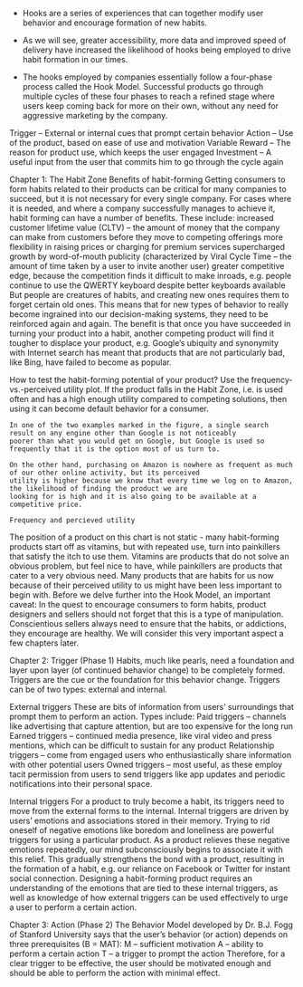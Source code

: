 
- Hooks are a series of experiences that can together modify user behavior and encourage formation of new habits.

- As we will see, greater accessibility, more data and improved speed of delivery have increased the likelihood of hooks being employed to drive habit formation in our times.

- The hooks employed by companies essentially follow a four-phase process called the Hook Model. Successful products go through multiple cycles of these four phases to reach a refined stage where users keep coming back for more on their own, without any need for aggressive marketing by the company.

Trigger – External or internal cues that prompt certain behavior
Action – Use of the product, based on ease of use and motivation
Variable Reward – The reason for product use, which keeps the user engaged
Investment – A useful input from the user that commits him to go through the cycle again

Chapter 1: The Habit Zone
    Benefits of habit-forming
        Getting consumers to form habits related to their products can be critical for many companies to succeed, but it is not necessary for every single company.
        For cases where it is needed, and where a company successfully manages to achieve it, habit forming can have a number of benefits. These include:
        increased customer lifetime value (CLTV) – the amount of money that the company can make from customers before they move to competing offerings
        more flexibility in raising prices or charging for premium services
        supercharged growth by word-of-mouth publicity (characterized by Viral Cycle Time – the amount of time taken by a user to invite another user)
        greater competitive edge, because the competition finds it difficult to make inroads, e.g. people continue to use the QWERTY keyboard despite better keyboards available
        But people are creatures of habits, and creating new ones requires them to forget certain old ones.
        This means that for new types of behavior to really become ingrained into our decision-making systems, they need to be reinforced again and again.
        The benefit is that once you have succeeded in turning your product into a habit, another competing product will find it tougher to displace your product, e.g. Google’s ubiquity and synonymity with Internet search has meant that products that are not particularly bad, like Bing, have failed to become as popular.


How to test the habit-forming potential of your product?
    Use the frequency-vs.-perceived utility plot. If the product falls in the Habit Zone, i.e. is used often and has a high 
    enough utility compared to competing solutions, then using it can become default behavior for a consumer.
    
    In one of the two examples marked in the figure, a single search result on any engine other than Google is not noticeably 
    poorer than what you would get on Google, but Google is used so frequently that it is the option most of us turn to.
    
    On the other hand, purchasing on Amazon is nowhere as frequent as much of our other online activity, but its perceived 
    utility is higher because we know that every time we log on to Amazon, the likelihood of finding the product we are 
    looking for is high and it is also going to be available at a competitive price.

    Frequency and percieved utility

The position of a product on this chart is not static - many habit-forming products start off as vitamins, but with repeated use, turn into painkillers that satisfy the itch to use them.
Vitamins are products that do not solve an obvious problem, but feel nice to have, while painkillers are products that cater to a very obvious need.
Many products that are habits for us now because of their perceived utility to us might have been less important to begin with.
Before we delve further into the Hook Model, an important caveat: In the quest to encourage consumers to form habits, product designers and sellers should not forget that this is a type of manipulation. Conscientious sellers always need to ensure that the habits, or addictions, they encourage are healthy. We will consider this very important aspect a few chapters later.


Chapter 2: Trigger (Phase 1)
    Habits, much like pearls, need a foundation and layer upon layer (of continued behavior change) to be completely formed. Triggers are the cue or the foundation for this behavior change.
    Triggers can be of two types: external and internal.

External triggers
    These are bits of information from users’ surroundings that prompt them to perform an action. Types include:
    Paid triggers – channels like advertising that capture attention, but are too expensive for the long run
    Earned triggers – continued media presence, like viral video and press mentions, which can be difficult to sustain for any product
    Relationship triggers – come from engaged users who enthusiastically share information with other potential users
    Owned triggers – most useful, as these employ tacit permission from users to send triggers like app updates and periodic notifications into their personal space.

Internal triggers
    For a product to truly become a habit, its triggers need to move from the external forms to the internal.
    Internal triggers are driven by users’ emotions and associations stored in their memory.
    Trying to rid oneself of negative emotions like boredom and loneliness are powerful triggers for using a particular product.
    As a product relieves these negative emotions repeatedly, our mind subconsciously begins to associate it with this relief.
    This gradually strengthens the bond with a product, resulting in the formation of a habit, e.g. our reliance on Facebook or Twitter for instant social connection.
    Designing a habit-forming product requires an understanding of the emotions that are tied to these internal triggers, 
    as well as knowledge of how external triggers can be used effectively to urge a user to perform a certain action.


Chapter 3: Action (Phase 2)
    The Behavior Model developed by Dr. B.J. Fogg of Stanford University says that the user’s behavior (or action) depends on three prerequisites (B = MAT):
        M – sufficient motivation
        A – ability to perform a certain action
        T – a trigger to prompt the action
        Therefore, for a clear trigger to be effective, the user should be motivated enough and should be able to perform the action with minimal effect.